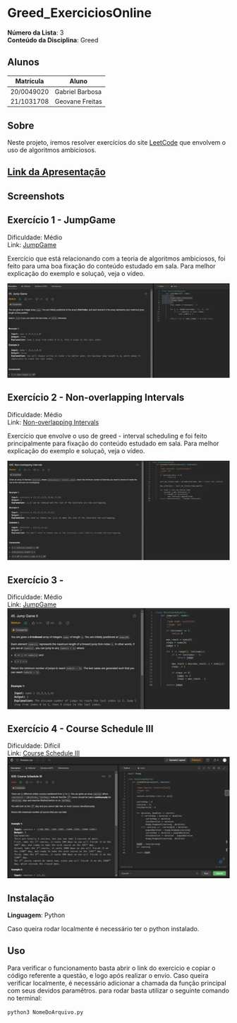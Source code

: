 # **Greed_ExerciciosOnline**

**Número da Lista**: 3<br>
**Conteúdo da Disciplina**: Greed<br>

## Alunos
|Matrícula | Aluno |
| -- | -- |
| 20/0049020  |  Gabriel Barbosa |
| 21/1031708  |  Geovane Freitas |

## Sobre 
Neste projeto, iremos resolver exercícios do site [LeetCode](https://leetcode.com/) que envolvem o uso de algoritmos ambiciosos. 

## [Link da Apresentação]()

## Screenshots

## Exercício 1 - JumpGame

Dificuldade: Médio <br>
Link: [JumpGame](https://leetcode.com/problems/jump-game/description/)

Exercício que está relacionando com a teoria de algoritmos ambiciosos, foi feito para uma boa fixação do conteúdo estudado em sala. Para melhor explicação do exemplo e soluçaõ, veja o vídeo.

![](assets/img/exec1.png)

## Exercício 2 - Non-overlapping Intervals

Dificuldade: Médio <br>
Link: [Non-overlapping Intervals](https://leetcode.com/problems/non-overlapping-intervals/description/)

Exercício que envolve o uso de greed - interval scheduling e foi feito principalmente para fixação do conteúdo estudado em sala. Para melhor explicação do exemplo e soluçaõ, veja o vídeo.

![](assets/img/exec02.png)

## Exercício 3 - 

Dificuldade: Médio <br>
Link: [JumpGame](https://leetcode.com/problems/jump-game/description/)
![](assets/img/exec03.png)

## Exercício 4 - Course Schedule III
Dificuldade: Difícil <br>
Link: [Course Schedule III](https://leetcode.com/problems/course-schedule-iii/description/)
![](assets/img/exec04.png)

## Instalação 
**Linguagem**: Python<br>

Caso queira rodar localmente é necessário ter o python instalado.

## Uso 
Para verificar o funcionamento basta abrir o link do exercicio e copiar o código referente a questão, e logo após realizar o envio. Caso queira verificar localmente, é necessário adicionar a chamada da função principal com seus devidos paramêtros. para rodar basta utilizar o seguinte comando no terminal:

`python3 NomeDoArquivo.py`



